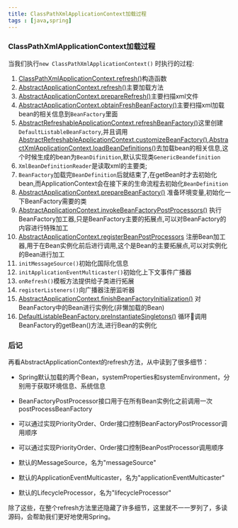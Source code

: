 ```yaml
---
title: ClassPathXmlApplicationContext加载过程
tags : [java,spring]
---
```




### ClassPathXmlApplicationContext加载过程

当我们执行``new ClassPathXmlApplicationContext()`` 时执行的过程:

1. [ClassPathXmlApplicationContext.refresh()][ClassPathXmlApplication#L136]构造函数
2. [AbstractApplicationContext.refresh()][AbstractApplicationContext#L518]主要加载方法
3. [AbstractApplicationContext.prepareRefresh()][AbstractApplicationContext.java#L517]主要扫描xml文件
4. [AbstractApplicationContext.obtainFreshBeanFactory()][AbstractApplicationContext.java#L618]主要扫描xml加载bean的相关信息到``BeanFactory``里面
5. [AbstractRefreshableApplicationContext.refreshBeanFactory()][]这里创建``DefaultListableBeanFactory``,并且调用[AbstractRefreshableApplicationContext.customizeBeanFactory()][],[AbstractXmlApplicationContext.loadBeanDefinitions()][]去加载bean的相关信息,这个时候生成的bean为``BeanDifinition``,默认实现类``GenericBeandefinition`` 
6. ``XmlBeanDefinitionReader``是读取xml的主要类;
7. ``BeanFactory``加载完``BeanDefinition``后就结束了,在getBean时才去初始化bean,而ApplicationContext会在接下来的生命流程去初始化``BeanDefinition``
8. [AbstractApplicationContext.prepareBeanFactory()][AbstractApplicationContext.java#L523] 准备环境变量,初始化一下BeanFactory需要的类
9. [AbstractApplicationContext.invokeBeanFactoryPostProcessors()][AbstractApplicationContext.java#L530] 执行BeanFactory加工器,只是BeanFactory主要的拓展点,可以对BeanFactory的内容进行特殊加工
10. [AbstractApplicationContext.registerBeanPostProcessors][AbstractApplicationContext.java#L533] 注册Bean加工器,用于在Bean实例化前后进行调用,这个是Bean的主要拓展点,可以对实例化的Bean进行加工
11. ``initMessageSource()``初始化国际化信息
12. ``initApplicationEventMulticaster()``初始化上下文事件广播器
13. ``onRefresh()``模板方法提供给子类进行拓展
14. ``registerListeners()``向广播器注册监听器
15. [AbstractApplicationContext.finishBeanFactoryInitialization()][AbstractApplicationContext.java#L839] 对BeanFactory中的Bean进行实例化(非懒加载的Bean)
16. [DefaultListableBeanFactory.preInstantiateSingletons()][DefaultListableBeanFactory.java#L728] 循环调用BeanFactory的getBean()方法,进行Bean的实例化


<!--more-->

### 后记

再看AbstractApplicationContext的refresh方法，从中读到了很多细节：

- Spring默认加载的两个Bean，systemProperties和systemEnvironment，分别用于获取环境信息、系统信息


- BeanFactoryPostProcessor接口用于在所有Bean实例化之前调用一次postProcessBeanFactory
- 可以通过实现PriorityOrder、Order接口控制BeanFactoryPostProcessor调用顺序
- 可以通过实现PriorityOrder、Order接口控制BeanPostProcessor调用顺序
- 默认的MessageSource，名为"messageSource"
- 默认的ApplicationEventMulticaster，名为"applicationEventMulticaster"
- 默认的LifecycleProcessor，名为"lifecycleProcessor"

除了这些，在整个refresh方法里还隐藏了许多细节，这里就不一一罗列了，多读源码，会帮助我们更好地使用Spring。




[AbstractApplicationContext.java#L523]:  $link$org/springframework/context/support/AbstractApplicationContext.java#L523
[DefaultListableBeanFactory.java#L728]:  $link$org/springframework/beans/factory/support/DefaultListableBeanFactory.java#L728
[AbstractApplicationContext.java#L839]:  $link$org/springframework/context/support/AbstractApplicationContext.java#L839
[AbstractApplicationContext.java#L530]:  $link$org/springframework/context/support/PostProcessorRegistrationDelegate.java#L52
[AbstractApplicationContext.java#L533]:  $link$org/springframework/context/support/PostProcessorRegistrationDelegate.java#L183
[ClassPathXmlApplication#L136]: https://github.com/cyejing/spring-framework-yj/blob/master/spring-context/src/main/java/org/springframework/context/support/ClassPathXmlApplicationContext.java#L136
[AbstractApplicationContext#L518]: https://github.com/cyejing/spring-framework-yj/blob/master/spring-context/src/main/java/org/springframework/context/support/AbstractApplicationContext.java#L514
[AbstractApplicationContext.java#L517]: https://github.com/cyejing/spring-framework-yj/blob/master/spring-context/src/main/java/org/springframework/context/support/AbstractApplicationContext.java#L517
[AbstractApplicationContext.java#L618]: https://github.com/cyejing/spring-framework-yj/blob/master/spring-context/src/main/java/org/springframework/context/support/AbstractApplicationContext.java#L618
[AbstractRefreshableApplicationContext.refreshBeanFactory()]: https://github.com/cyejing/spring-framework-yj/blob/master/spring-context/src/main/java/org/springframework/context/support/AbstractRefreshableApplicationContext.java#L120
[AbstractRefreshableApplicationContext.customizeBeanFactory()]: https://github.com/cyejing/spring-framework-yj/blob/master/spring-context/src/main/java/org/springframework/context/support/AbstractRefreshableApplicationContext.java#L217
[AbstractXmlApplicationContext.loadBeanDefinitions()]: https://github.com/cyejing/spring-framework-yj/blob/master/spring-context/src/main/java/org/springframework/context/support/AbstractXmlApplicationContext.java#L80



